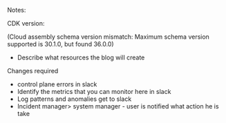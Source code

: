 Notes:

CDK version:

(Cloud assembly schema version mismatch: Maximum schema version supported is 30.1.0, but found 36.0.0)

- Describe what resources the blog will create

Changes required
- control plane errors in slack
- Identify the metrics that you can monitor here in slack
- Log patterns and anomalies get to slack
- Incident manager> system manager - user is notified what action he is take